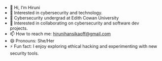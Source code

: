 - 👋 Hi, I’m Hiruni
- 👀 Interested in cybersecurity and technology.
- 🌱 Cybersecurity undergrad at Edith Cowan University
- 💞️  Interested in collaborating on cybersecurity and software dev projects.
- 📫 How to reach me: hirunihansikaoff@gmail.com 
- 😄 Pronouns: She/Her
- ⚡ Fun fact: I enjoy exploring ethical hacking and experimenting with new security tools.

<!---
Hirunioff/Hirunioff is a ✨ special ✨ repository because its `README.md` (this file) appears on your GitHub profile.
You can click the Preview link to take a look at your changes.
--->
